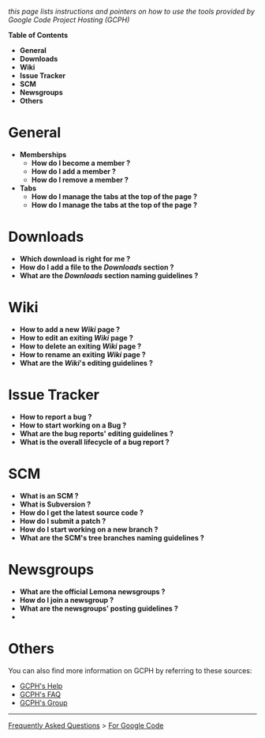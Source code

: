 _this page lists instructions and pointers on how to
use the tools provided by Google Code Project Hosting (GCPH)_

**Table of Contents**

  * **General**
  * **Downloads**
  * **Wiki**
  * **Issue Tracker**
  * **SCM**
  * **Newsgroups**
  * **Others**



# General #

  * **Memberships**
    * **How do I become a member ?**
    * **How do I add a member ?**
    * **How do I remove a member ?**
  * **Tabs**
    * **How do I manage the tabs at the top of the page ?**
    * **How do I manage the tabs at the top of the page ?**



# Downloads #

  * **Which download is right for me ?**
  * **How do I add a file to the _Downloads_ section ?**
  * **What are the _Downloads_ section naming guidelines ?**



# Wiki #

  * **How to add a new _Wiki_ page ?**
  * **How to edit an exiting _Wiki_ page ?**
  * **How to delete an exiting _Wiki_ page ?**
  * **How to rename an exiting _Wiki_ page ?**
  * **What are the _Wiki_'s editing guidelines ?**



# Issue Tracker #

  * **How to report a bug ?**
  * **How to start working on a Bug ?**
  * **What are the bug reports' editing guidelines ?**
  * **What is the overall lifecycle of a bug report ?**



# SCM #

  * **What is an SCM ?**
  * **What is Subversion ?**
  * **How do I get the latest source code ?**
  * **How do I submit a patch ?**
  * **How do I start working on a new branch ?**
  * **What are the SCM's tree branches naming guidelines ?**



# Newsgroups #

  * **What are the official Lemona newsgroups ?**
  * **How do I join a newsgroup ?**
  * **What are the newsgroups' posting guidelines ?**
  * 



# Others #


You can also find more information on GCPH
by referring to these sources:

  * [GCPH's Help](http://code.google.com/p/support/)
  * [GCPH's FAQ](http://code.google.com/p/support/wiki/FAQ)
  * [GCPH's Group](http://groups.google.com/group/google-code-hosting)



---


[Frequently Asked Questions](FAQ.md) > [For Google Code](FAQGoogleCode.md)